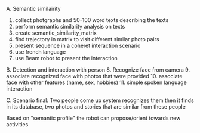 A. Semantic similairity
1.  collect photgraphs and 50-100 word texts describing the texts
2.  perform semantic similarity analysis on texts
3.  create semantic_similarity_matrix
4.  find trajectory in matrix to visit different similar photo pairs
5.  present sequence in a coheret interaction scenario
6.  use french language
7.  use Beam robot to present the interaction


B.  Detection and interaction with person
8. Recognize face from camera
9. associate recognized face with photos that were provided
10. associate face with other features (name, sex, hobbies)
11.  simple spoken language interaction

C.  Scenario final:
Two people come up
system recognizes them
then it finds in its database, two photos and stories that are similar from these people

Based on "semantic profile" the robot can propose/orient towards new activities


